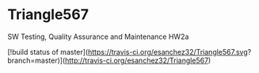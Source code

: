 # Triangle567
SW Testing, Quality Assurance and Maintenance HW2a

[!build status of master](https://travis-ci.org/esanchez32/Triangle567.svg?
branch=master)](http://travis-ci.org/esanchez32/Triangle567)
